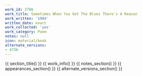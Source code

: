 ```yaml
---
work_id: 2786
work_title: Sometimes When You Get The Blues There's A Reason
work_written: '1984'
written_date: exact
work_collected: 'yes'
work_category: Poem
notes: null
icon: material/book
alternate_versions:
- 4736
---
```


{{ section_title() }}
{{ work_info() }}
{{ notes_section() }}
{{ appearances_section() }}
{{ alternate_versions_section() }}